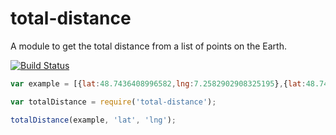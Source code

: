 # total-distance
A module to get the total distance from a list of points on the Earth.

[![Build Status](https://travis-ci.org/cedced19/total-distance.svg?branch=master)](https://travis-ci.org/cedced19/total-distance)

```javascript
var example = [{lat:48.7436408996582,lng:7.2582902908325195},{lat:48.74357223510742,lng:7.2582526206970215},{lat:48.74335479736328,lng:7.258235931396484}];

var totalDistance = require('total-distance');

totalDistance(example, 'lat', 'lng');
```